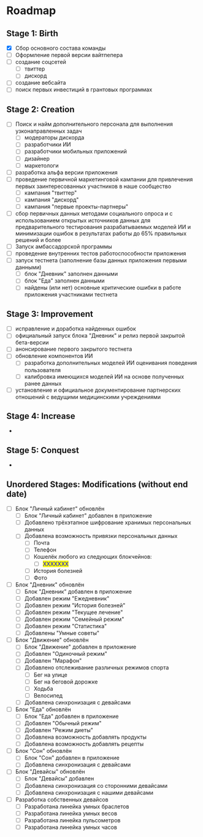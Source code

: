 # Roadmap

## Stage 1: Birth

* [x] Сбор основного состава команды
* [ ] Оформление первой версии вайтпепера
* [ ] создание соцсетей
  * [ ] твиттер
  * [ ] дискорд
* [ ] создание вебсайта
* [ ] поиск первых инвестиций в грантовых программах

## Stage 2: Creation

* [ ] Поиск и найм дополнительного персонала для выполнения узконаправленных задач
  * [ ] модераторы дискорда
  * [ ] разработчики ИИ
  * [ ] разработчики мобильных приложений
  * [ ] дизайнер
  * [ ] маркетологи
* [ ] разработка альфа версии приложения
* [ ] проведение первичной маркетинговой кампании для привлечения первых заинтересованных участников в наше сообщество
  * [ ] кампания "твиттер"
  * [ ] кампания "дискорд"
  * [ ] кампания "первые проекты-партнеры"
* [ ] сбор первичных данных методами социального опроса и с использованием открытых источников данных для предварительного тестирования разрабатываемых моделей ИИ и минимизации ошибок в результатах работы до 65% правильных решений и более
* [ ] Запуск амбассадорской программы
* [ ] проведение внутренних тестов работоспособности приложения
* [ ] запуск тестнета (заполнение базы данных приложения первыми данными)
  * [ ] блок "Дневник" заполнен данными
  * [ ] блок "Еда" заполнен данными
  * [ ] найдены (или нет) основные критические ошибки в работе приложения участниками тестнета

## Stage 3: Improvement

* [ ] исправление и доработка найденных ошибок
* [ ] официальный запуск блока "Дневник" и релиз первой закрытой бета-версии
* [ ] анонсирование первого закрытого тестнета
* [ ] обновление компонентов ИИ
  * [ ] разработка дополнительных моделей ИИ оценивания поведения пользователя
  * [ ] калибровка имеющихся моделей ИИ на основе полученных ранее данных
* [ ] установление и официальное документирование партнерских отношений с ведущими медицинскими учреждениями

## Stage 4: Increase

*

## Stage 5: Conquest

*

## Unordered Stages: Modifications (without end date)

* [ ] Блок "Личный кабинет" обновлён
  * [ ] Блок "Личный кабинет" добавлен в приложение
  * [ ] Добавлено трёхэтапное шифрование хранимых персональных данных
  * [ ] Добавлена возможность привязки персональных данных
    * [ ] Почта
    * [ ] Телефон
    * [ ] Кошелёк любого из следующих блокчейнов:
      * [ ] <mark style="color:blue;">ХХХХХХХ</mark>
    * [ ] История болезней
    * [ ] Фото
* [ ] Блок "Дневник" обновлён
  * [ ] Блок "Дневник" добавлен в приложение
  * [ ] Добавлен режим "Ежедневник"
  * [ ] Добавлен режим "История болезней"
  * [ ] Добавлен режим "Текущее лечение"
  * [ ] Добавлен режим "Семейный режим"
  * [ ] Добавлен режим "Статистика"
  * [ ] Добавлены "Умные советы"
* [ ] Блок "Движение" обновлён
  * [ ] Блок "Движение" добавлен в приложение
  * [ ] Добавлен "Одиночный режим"
  * [ ] Добавлен "Марафон"
  * [ ] Добавлено отслеживание различных режимов спорта
    * [ ] Бег на улице
    * [ ] Бег на беговой дорожке
    * [ ] Ходьба
    * [ ] Велосипед
  * [ ] Добавлена синхронизация с девайсами
* [ ] Блок "Еда" обновлён
  * [ ] Блок "Еда" добавлен в приложение
  * [ ] Добавлен "Обычный режим"
  * [ ] Добавлен "Режим диеты"
  * [ ] Добавлена возможность добавлять продукты
  * [ ] Добавлена возможность добавлять рецепты
* [ ] Блок "Сон" обновлён
  * [ ] Блок "Сон" добавлен в приложение
  * [ ] Добавлена синхронизация с девайсами
* [ ] Блок "Девайсы" обновлён
  * [ ] Блок "Девайсы" добавлен
  * [ ] Добавлена синхронизация со сторонними девайсами
  * [ ] Добавлена синхронизация с нашими девайсами
* [ ] Разработка собственных девайсов
  * [ ] Разработана линейка умных браслетов
  * [ ] Разработана линейка умных весов
  * [ ] Разработана линейка пульсометров
  * [ ] Разработана линейка умных часов
